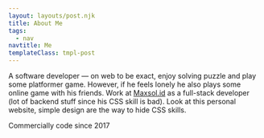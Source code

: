 ```yaml
---
layout: layouts/post.njk
title: About Me
tags:
  - nav
navtitle: Me
templateClass: tmpl-post
---
```


A software developer — on web to be exact, enjoy solving puzzle and play some platformer game. However, if he feels lonely he also plays some online game with his friends. Work at [Maxsol.id](https://maxsol.id) as a full-stack developer (lot of backend stuff since his CSS skill is bad). Look at this personal website, simple design are the way to hide CSS skills.

Commercially code since 2017
